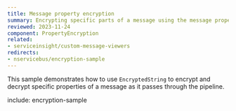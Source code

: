 ```yaml
---
title: Message property encryption
summary: Encrypting specific parts of a message using the message property encryption feature.
reviewed: 2023-11-24
component: PropertyEncryption
related:
- serviceinsight/custom-message-viewers
redirects:
- nservicebus/encryption-sample
---
```


This sample demonstrates how to use `EncryptedString` to encrypt and decrypt specific properties of a message as it passes through the pipeline.

include: encryption-sample
